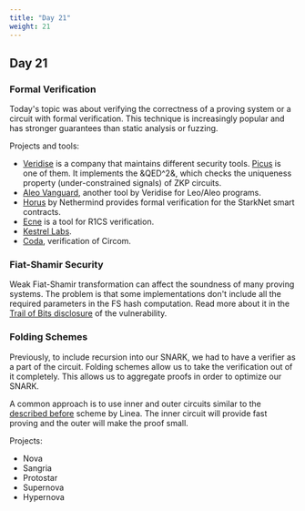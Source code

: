 ```yaml
---
title: "Day 21"
weight: 21
---
```


## Day 21
### Formal Verification
Today's topic was about verifying the correctness of a proving system or a circuit with formal verification. This technique is increasingly popular and has stronger guarantees than static analysis or fuzzing.

Projects and tools:
- [Veridise](https://veridise.com/zk/) is a company that maintains different security tools. [Picus](https://github.com/Veridise/Picus) is one of them. It implements the &QED^2&, which checks the uniqueness property (under-constrained signals) of ZKP circuits.
- [Aleo Vanguard](https://github.com/Veridise/vanguard-aleo), another tool by Veridise for Leo/Aleo programs.
- [Horus](https://www.nethermind.io/horus) by Nethermind provides formal verification for the StarkNet smart contracts.
- [Ecne](https://0xparc.org/blog/ecne) is a tool for R1CS verification.
- [Kestrel Labs](https://www.kestrel.edu/research/fv-of-r1cs/).
- [Coda](https://github.com/Veridise/Coda), verification of Circom.

### Fiat-Shamir Security
Weak Fiat-Shamir transformation can affect the soundness of many proving systems. The problem is that some implementations don't include all the required parameters in the FS hash computation. Read more about it in the [Trail of Bits disclosure](https://blog.trailofbits.com/2022/04/18/the-frozen-heart-vulnerability-in-plonk/) of the vulnerability.

### Folding Schemes
Previously, to include recursion into our SNARK, we had to have a verifier as a part of the circuit. Folding schemes allow us to take the verification out of it completely. This allows us to aggregate proofs in order to optimize our SNARK.

A common approach is to use inner and outer circuits similar to the [described before](#presentation-by-emily-and-alexandre-from-linea) scheme by Linea. The inner circuit will provide fast proving and the outer will make the proof small.

Projects:
- Nova
- Sangria
- Protostar
- Supernova
- Hypernova

